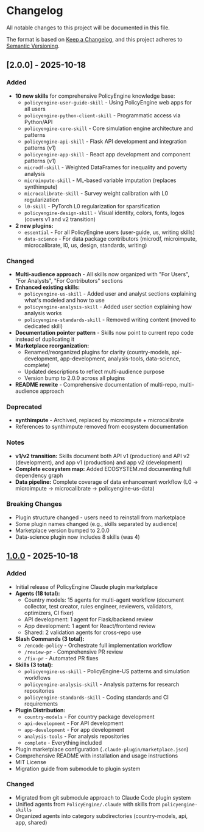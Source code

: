 # Changelog

All notable changes to this project will be documented in this file.

The format is based on [Keep a Changelog](https://keepachangelog.com/en/1.0.0/),
and this project adheres to [Semantic Versioning](https://semver.org/spec/v2.0.0.html).

## [2.0.0] - 2025-10-18

### Added
- **10 new skills** for comprehensive PolicyEngine knowledge base:
  - `policyengine-user-guide-skill` - Using PolicyEngine web apps for all users
  - `policyengine-python-client-skill` - Programmatic access via Python/API
  - `policyengine-core-skill` - Core simulation engine architecture and patterns
  - `policyengine-api-skill` - Flask API development and integration patterns (v1)
  - `policyengine-app-skill` - React app development and component patterns (v1)
  - `microdf-skill` - Weighted DataFrames for inequality and poverty analysis
  - `microimpute-skill` - ML-based variable imputation (replaces synthimpute)
  - `microcalibrate-skill` - Survey weight calibration with L0 regularization
  - `l0-skill` - PyTorch L0 regularization for sparsification
  - `policyengine-design-skill` - Visual identity, colors, fonts, logos (covers v1 and v2 transition)
- **2 new plugins:**
  - `essential` - For all PolicyEngine users (user-guide, us, writing skills)
  - `data-science` - For data package contributors (microdf, microimpute, microcalibrate, l0, us, design, standards, writing)

### Changed
- **Multi-audience approach** - All skills now organized with "For Users", "For Analysts", "For Contributors" sections
- **Enhanced existing skills:**
  - `policyengine-us-skill` - Added user and analyst sections explaining what's modeled and how to use
  - `policyengine-analysis-skill` - Added user section explaining how analysis works
  - `policyengine-standards-skill` - Removed writing content (moved to dedicated skill)
- **Documentation pointer pattern** - Skills now point to current repo code instead of duplicating it
- **Marketplace reorganization:**
  - Renamed/reorganized plugins for clarity (country-models, api-development, app-development, analysis-tools, data-science, complete)
  - Updated descriptions to reflect multi-audience purpose
  - Version bump to 2.0.0 across all plugins
- **README rewrite** - Comprehensive documentation of multi-repo, multi-audience approach

### Deprecated
- **synthimpute** - Archived, replaced by microimpute + microcalibrate
- References to synthimpute removed from ecosystem documentation

### Notes
- **v1/v2 transition:** Skills document both API v1 (production) and API v2 (development), and app v1 (production) and app v2 (development)
- **Complete ecosystem map:** Added ECOSYSTEM.md documenting full dependency graph
- **Data pipeline:** Complete coverage of data enhancement workflow (L0 → microimpute → microcalibrate → policyengine-us-data)

### Breaking Changes
- Plugin structure changed - users need to reinstall from marketplace
- Some plugin names changed (e.g., skills separated by audience)
- Marketplace version bumped to 2.0.0
- Data-science plugin now includes 8 skills (was 4)

## [1.0.0] - 2025-10-18

### Added
- Initial release of PolicyEngine Claude plugin marketplace
- **Agents (18 total):**
  - Country models: 15 agents for multi-agent workflow (document collector, test creator, rules engineer, reviewers, validators, optimizers, CI fixer)
  - API development: 1 agent for Flask/backend review
  - App development: 1 agent for React/frontend review
  - Shared: 2 validation agents for cross-repo use
- **Slash Commands (3 total):**
  - `/encode-policy` - Orchestrate full implementation workflow
  - `/review-pr` - Comprehensive PR review
  - `/fix-pr` - Automated PR fixes
- **Skills (3 total):**
  - `policyengine-us-skill` - PolicyEngine-US patterns and simulation workflows
  - `policyengine-analysis-skill` - Analysis patterns for research repositories
  - `policyengine-standards-skill` - Coding standards and CI requirements
- **Plugin Distribution:**
  - `country-models` - For country package development
  - `api-development` - For API development
  - `app-development` - For app development
  - `analysis-tools` - For analysis repositories
  - `complete` - Everything included
- Plugin marketplace configuration (`.claude-plugin/marketplace.json`)
- Comprehensive README with installation and usage instructions
- MIT License
- Migration guide from submodule to plugin system

### Changed
- Migrated from git submodule approach to Claude Code plugin system
- Unified agents from `PolicyEngine/.claude` with skills from `policyengine-skills`
- Organized agents into category subdirectories (country-models, api, app, shared)

[1.0.0]: https://github.com/PolicyEngine/policyengine-claude/releases/tag/v1.0.0
